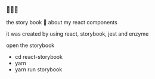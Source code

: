 ### :tada::tada::tada:
the story book :book: about my react components

it was created by using react, storybook, jest and enzyme

open the storybook
- cd react-storybook
- yarn
- yarn run storybook